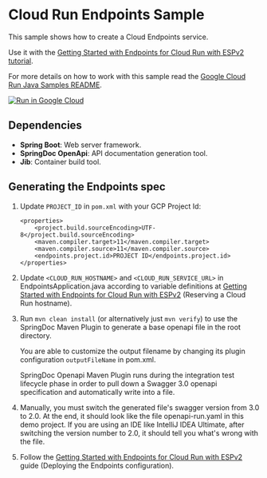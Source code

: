 # Cloud Run Endpoints Sample

This sample shows how to create a Cloud Endpoints service.

Use it with the [Getting Started with Endpoints for Cloud Run with ESPv2 tutorial][tutorial_link].

For more details on how to work with this sample read the [Google Cloud Run Java Samples README][tutorial_link].

[![Run in Google Cloud][run_img]][run_link]

## Dependencies

* **Spring Boot**: Web server framework.
* **SpringDoc OpenApi**: API documentation generation tool.
* **Jib**: Container build tool.

## Generating the Endpoints spec


1. Update `PROJECT_ID` in `pom.xml` with your GCP Project Id:

    ```
    <properties>
        <project.build.sourceEncoding>UTF-8</project.build.sourceEncoding>
        <maven.compiler.target>11</maven.compiler.target>
        <maven.compiler.source>11</maven.compiler.source>
        <endpoints.project.id>PROJECT ID</endpoints.project.id>
    </properties>
    ```

1. Update `<CLOUD_RUN_HOSTNAME>` and `<CLOUD_RUN_SERVICE_URL>` in EndpointsApplication.java according to variable
definitions at [Getting Started with Endpoints for Cloud Run with ESPv2](https://cloud.google.com/endpoints/docs/openapi/get-started-cloud-run#reserve_hostname)
 (Reserving a Cloud Run hostname).

1. Run `mvn clean install` (or alternatively just `mvn verify`) to use the SpringDoc Maven Plugin to generate a base
    openapi file in the root directory.

    You are able to customize the output filename by changing its plugin configuration `outputFileName` in pom.xml.
    
    SpringDoc Openapi Maven Plugin runs during the integration test lifecycle phase in order to pull down a Swagger 3.0
    openapi specification and automatically write into a file.
    
1. Manually, you must switch the generated file's swagger version from 3.0 to 2.0. At the end, it should look like the
    file openapi-run.yaml in this demo project. If you are using an IDE like IntelliJ IDEA Ultimate, after switching the
    version number to 2.0, it should tell you what's wrong with the file.
    
1. Follow the [Getting Started with Endpoints for Cloud Run with ESPv2](https://cloud.google.com/endpoints/docs/openapi/get-started-cloud-run#deploy_configuration)
    guide (Deploying the Endpoints configuration).

[run_img]: https://storage.googleapis.com/cloudrun/button.svg
[run_link]: https://deploy.cloud.run/?git_repo=https://github.com/GoogleCloudPlatform/java-docs-samples&dir=run/markdown-preview
[tutorial_link]: https://cloud.google.com/endpoints/docs/openapi/get-started-cloud-run
